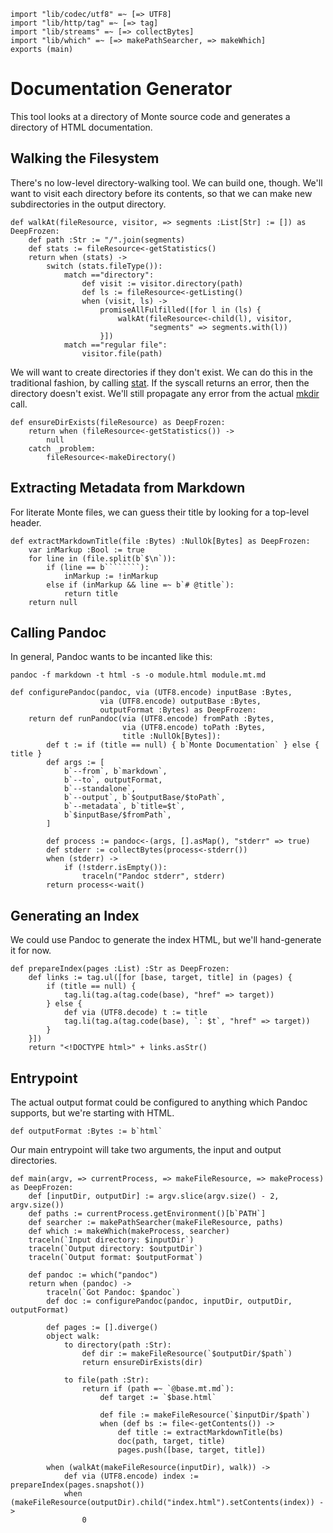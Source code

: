 ```
import "lib/codec/utf8" =~ [=> UTF8]
import "lib/http/tag" =~ [=> tag]
import "lib/streams" =~ [=> collectBytes]
import "lib/which" =~ [=> makePathSearcher, => makeWhich]
exports (main)
```

# Documentation Generator

This tool looks at a directory of Monte source code and generates a directory
of HTML documentation.

## Walking the Filesystem

There's no low-level directory-walking tool. We can build one, though.
We'll want to visit each directory before its contents, so that we can make
new subdirectories in the output directory.

```
def walkAt(fileResource, visitor, => segments :List[Str] := []) as DeepFrozen:
    def path :Str := "/".join(segments)
    def stats := fileResource<-getStatistics()
    return when (stats) ->
        switch (stats.fileType()):
            match =="directory":
                def visit := visitor.directory(path)
                def ls := fileResource<-getListing()
                when (visit, ls) ->
                    promiseAllFulfilled([for l in (ls) {
                        walkAt(fileResource<-child(l), visitor,
                               "segments" => segments.with(l))
                    }])
            match =="regular file":
                visitor.file(path)
```

We will want to create directories if they don't exist. We can do this in the
traditional fashion, by calling [stat](https://linux.die.net/man/2/stat). If
the syscall returns an error, then the directory doesn't exist. We'll still
propagate any error from the actual [mkdir](https://linux.die.net/man/2/mkdir)
call.

```
def ensureDirExists(fileResource) as DeepFrozen:
    return when (fileResource<-getStatistics()) ->
        null
    catch _problem:
        fileResource<-makeDirectory()
```

## Extracting Metadata from Markdown

For literate Monte files, we can guess their title by looking for a top-level
header.

```
def extractMarkdownTitle(file :Bytes) :NullOk[Bytes] as DeepFrozen:
    var inMarkup :Bool := true
    for line in (file.split(b`$\n`)):
        if (line == b````````):
            inMarkup := !inMarkup
        else if (inMarkup && line =~ b`# @title`):
            return title
    return null
```

## Calling Pandoc

In general, Pandoc wants to be incanted like this:

    pandoc -f markdown -t html -s -o module.html module.mt.md

```
def configurePandoc(pandoc, via (UTF8.encode) inputBase :Bytes,
                    via (UTF8.encode) outputBase :Bytes,
                    outputFormat :Bytes) as DeepFrozen:
    return def runPandoc(via (UTF8.encode) fromPath :Bytes,
                         via (UTF8.encode) toPath :Bytes,
                         title :NullOk[Bytes]):
        def t := if (title == null) { b`Monte Documentation` } else { title }
        def args := [
            b`--from`, b`markdown`,
            b`--to`, outputFormat,
            b`--standalone`,
            b`--output`, b`$outputBase/$toPath`,
            b`--metadata`, b`title=$t`,
            b`$inputBase/$fromPath`,
        ]

        def process := pandoc<-(args, [].asMap(), "stderr" => true)
        def stderr := collectBytes(process<-stderr())
        when (stderr) ->
            if (!stderr.isEmpty()):
                traceln("Pandoc stderr", stderr)
        return process<-wait()
```

## Generating an Index

We could use Pandoc to generate the index HTML, but we'll hand-generate it for
now.

```
def prepareIndex(pages :List) :Str as DeepFrozen:
    def links := tag.ul([for [base, target, title] in (pages) {
        if (title == null) {
            tag.li(tag.a(tag.code(base), "href" => target))
        } else {
            def via (UTF8.decode) t := title
            tag.li(tag.a(tag.code(base), `: $t`, "href" => target))
        }
    }])
    return "<!DOCTYPE html>" + links.asStr()
```

## Entrypoint

The actual output format could be configured to anything which Pandoc
supports, but we're starting with HTML.

```
def outputFormat :Bytes := b`html`
```

Our main entrypoint will take two arguments, the input and output directories.

```
def main(argv, => currentProcess, => makeFileResource, => makeProcess) as DeepFrozen:
    def [inputDir, outputDir] := argv.slice(argv.size() - 2, argv.size())
    def paths := currentProcess.getEnvironment()[b`PATH`]
    def searcher := makePathSearcher(makeFileResource, paths)
    def which := makeWhich(makeProcess, searcher)
    traceln(`Input directory: $inputDir`)
    traceln(`Output directory: $outputDir`)
    traceln(`Output format: $outputFormat`)

    def pandoc := which("pandoc")
    return when (pandoc) ->
        traceln(`Got Pandoc: $pandoc`)
        def doc := configurePandoc(pandoc, inputDir, outputDir, outputFormat)

        def pages := [].diverge()
        object walk:
            to directory(path :Str):
                def dir := makeFileResource(`$outputDir/$path`)
                return ensureDirExists(dir)

            to file(path :Str):
                return if (path =~ `@base.mt.md`):
                    def target := `$base.html`

                    def file := makeFileResource(`$inputDir/$path`)
                    when (def bs := file<-getContents()) ->
                        def title := extractMarkdownTitle(bs)
                        doc(path, target, title)
                        pages.push([base, target, title])

        when (walkAt(makeFileResource(inputDir), walk)) ->
            def via (UTF8.encode) index := prepareIndex(pages.snapshot())
            when (makeFileResource(outputDir).child("index.html").setContents(index)) ->
                0
```
